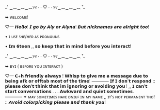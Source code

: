 ₊˚ ‿︵‿︵‿︵୨୧ · · ♡ · · ୨୧‿︵‿︵‿︵ ˚₊

 ➥ ᴡᴇʟᴄᴏᴍᴇ!

♡— 𝙃𝙚𝙡𝙡𝙤! 𝙄 𝙜𝙤 𝙗𝙮 𝘼𝙡𝙮 𝙤𝙧 𝘼𝙡𝙮𝙣𝙖! 𝘽𝙪𝙩 𝙣𝙞𝙘𝙠𝙣𝙖𝙢𝙚𝙨 𝙖𝙧𝙚 𝙖𝙡𝙧𝙞𝙜𝙝𝙩 𝙩𝙤𝙤!

• ɪ ᴜꜱᴇ ꜱʜᴇ/ʜᴇʀ ᴀꜱ ᴘʀᴏɴᴏᴜɴꜱ

• 𝗜𝗺 𝟲𝘁𝗲𝗲𝗻 ,, 𝘀𝗼 𝗸𝗲𝗲𝗽 𝘁𝗵𝗮𝘁 𝗶𝗻 𝗺𝗶𝗻𝗱 𝗯𝗲𝗳𝗼𝗿𝗲 𝘆𝗼𝘂 𝗶𝗻𝘁𝗲𝗿𝗮𝗰𝘁!

₊˚ ‿︵‿︵‿︵୨୧ · · ♡ · · ୨୧‿︵‿︵‿︵ ˚₊

➥ ʙʏɪ ( ʙᴇꜰᴏʀᴇ ʏᴏᴜ ɪɴᴛᴇʀᴀᴄᴛ )

♡— 𝗖+𝗵 𝗳𝗿𝗶𝗲𝗻𝗱𝗹𝘆 𝗮𝗹𝘄𝗮𝘆𝘀 ! 𝗪𝗵𝗶𝘀𝗽 𝘁𝗼 𝗴𝗶𝘃𝗲 𝗺𝗲 𝗮 𝗺𝗲𝘀𝘀𝗮𝗴𝗲 𝗱𝘂𝗲 𝘁𝗼 𝗯𝗲𝗶𝗻𝗴 𝗮𝗳𝗸 𝗼𝗿 𝗼𝗳𝗳𝘁𝗮𝗯 𝗺𝗼𝘀𝘁 𝗼𝗳 𝘁𝗵𝗲 𝘁𝗶𝗺𝗲! ———— 𝗜𝗳 𝗜 𝗱𝗼𝗻'𝘁 𝗿𝗲𝘀𝗽𝗼𝗻𝗱 :: 𝗽𝗹𝗲𝗮𝘀𝗲 𝗱𝗼𝗻'𝘁 𝘁𝗵𝗶𝗻𝗸 𝘁𝗵𝗮𝘁 𝗶𝗺 𝗶𝗴𝗻𝗼𝗿𝗶𝗻𝗴 𝗼𝗿 𝗮𝘃𝗼𝗶𝗱𝗶𝗻𝗴 𝘆𝗼𝘂 ! ,, 𝗜 𝗰𝗮𝗻'𝘁 𝘀𝘁𝗮𝗿𝘁 𝗰𝗼𝗻𝘃𝗲𝗿𝘀𝗮𝘁𝗶𝗼𝗻𝘀 . . . 𝗔𝘄𝗸𝘄𝗮𝗿𝗱 𝗮𝗻𝗱 𝗾𝘂𝗶𝗲𝘁 𝘀𝗼𝗺𝗲𝘁𝗶𝗺𝗲𝘀.                      
———— ✦  ᴍᴀʏ ꜱᴏᴍᴇᴛɪᴍᴇꜱ ʜᴀᴠᴇ ᴅɴɪᴜꜰ ɪɴ ᴍʏ ɴᴀᴍᴇ ,, ɪᴛ'ꜱ ɴᴏᴛ ᴘᴇʀᴍᴀɴᴇɴᴛ ᴛʜᴏ!
:: 𝘼𝙫𝙤𝙞𝙙 𝙘𝙤𝙡𝙤𝙧𝙥𝙞𝙘𝙠𝙞𝙣𝙜 𝙥𝙡𝙚𝙖𝙨𝙚 𝙖𝙣𝙙 𝙩𝙝𝙖𝙣𝙠 𝙮𝙤𝙪!


